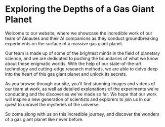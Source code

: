 <!--font:Poppins-->

# Exploring the Depths of a Gas Giant Planet

Welcome to our website, where we showcase the incredible work of our team of Ainautes and their AI companions as they conduct groundbreaking experiments on the surface of a massive gas giant planet. 

Our team is made up of some of the brightest minds in the field of planetary science, and we are dedicated to pushing the boundaries of what we know about these enigmatic worlds. With the help of our state-of-the-art technology and cutting-edge research methods, we are able to delve deep into the heart of this gas giant planet and unlock its secrets.

As you browse through our site, you'll find stunning images and videos of our team at work, as well as detailed explanations of the experiments we're conducting and the discoveries we've made so far. We hope that our work will inspire a new generation of scientists and explorers to join us in our quest to unravel the mysteries of the universe.

So come along with us on this incredible journey, and discover the wonders of a gas giant planet like never before.

<!--

Write me markdown content of website with wallpaper:

"A team of Ainautes and their AI companions conducting experiments on the surface of a massive, gas giant planet."

The header of the page should not be copy of the text but rather a real content of the website which is using this wallpaper.


---


# Exploring the Depths of a Gas Giant Planet

Welcome to our website, where we showcase the incredible work of our team of Ainautes and their AI companions as they conduct groundbreaking experiments on the surface of a massive gas giant planet. 

Our team is made up of some of the brightest minds in the field of planetary science, and we are dedicated to pushing the boundaries of what we know about these enigmatic worlds. With the help of our state-of-the-art technology and cutting-edge research methods, we are able to delve deep into the heart of this gas giant planet and unlock its secrets.

As you browse through our site, you'll find stunning images and videos of our team at work, as well as detailed explanations of the experiments we're conducting and the discoveries we've made so far. We hope that our work will inspire a new generation of scientists and explorers to join us in our quest to unravel the mysteries of the universe.

So come along with us on this incredible journey, and discover the wonders of a gas giant planet like never before.


---


Write me a Google font which is best fitting for the website.

Pick from the list:
- Montserrat
- Poppins
- Open Sans
- Roboto
- Great Vibes
- Cabin
- Lobster
- Raleway
- Playfair Display
- Inter
- Cinzel Decorative
- Exo 2
- Dancing Script
- Cormorant Garamond
- Futura
- Barlow Condensed
- Creepster
- IBM Plex Sans
- Alegreya
- Lato
- Cinzel
- Orbitron


Write just the font name nothing else.


---


Poppins

-->
